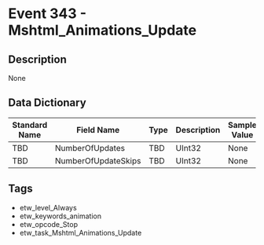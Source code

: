 # Event 343 - Mshtml_Animations_Update

## Description
None

## Data Dictionary
|Standard Name|Field Name|Type|Description|Sample Value|
|---|---|---|---|---|
|TBD|NumberOfUpdates|TBD|UInt32|None|None|
|TBD|NumberOfUpdateSkips|TBD|UInt32|None|None|

## Tags
* etw_level_Always
* etw_keywords_animation
* etw_opcode_Stop
* etw_task_Mshtml_Animations_Update